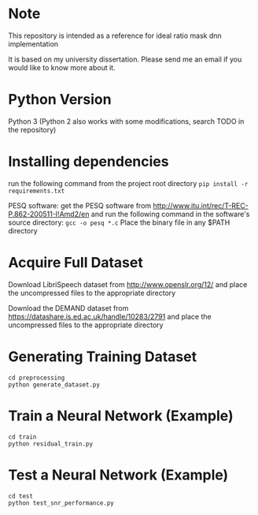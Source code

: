 # Note #
This repository is intended as a reference for ideal ratio mask dnn implementation

It is based on my university dissertation. Please send me an email if you would like to know more about it.

# Python Version #
Python 3 (Python 2 also works with some modifications, search TODO in the repository)

# Installing dependencies #
run the following command from the project root directory
``` pip install -r requirements.txt ```

PESQ software: get the PESQ software from http://www.itu.int/rec/T-REC-P.862-200511-I!Amd2/en and run the following command in the software's source directory:
```gcc -o pesq *.c```
Place the binary file in any $PATH directory

# Acquire Full Dataset #
Download LibriSpeech dataset from http://www.openslr.org/12/ and place the uncompressed files to the appropriate directory

Download the DEMAND dataset from https://datashare.is.ed.ac.uk/handle/10283/2791 and place the uncompressed files to the appropriate directory

# Generating Training Dataset #
```
cd preprocessing
python generate_dataset.py
```
# Train a Neural Network (Example) #
```
cd train
python residual_train.py
```
# Test a Neural Network (Example) #
```
cd test
python test_snr_performance.py
```
